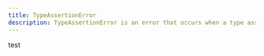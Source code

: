 ```yaml
---
title: TypeAssertionError
description: TypeAssertionError is an error that occurs when a type assertion fails.
---
```


test
